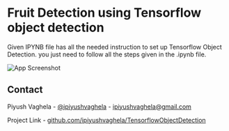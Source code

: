 # Fruit Detection using Tensorflow object detection
Given IPYNB file has all the needed instruction to set up Tensorflow Object Detection. you just need to follow all the steps given in the .ipynb file.

![App Screenshot](https://github.com/ipiyushvaghela/static/blob/main/tfod_demo.jpg?raw=true)

## Contact

Piyush Vaghela - [@ipiyushvaghela](https://twitter.com/ipiyushvaghela) - ipiyushvaghela@gmail.com

Project Link -  [github.com/ipiyushvaghela/TensorflowObjectDetection](https://github.com/ipiyushvaghela/TensorflowObjectDetection.git)